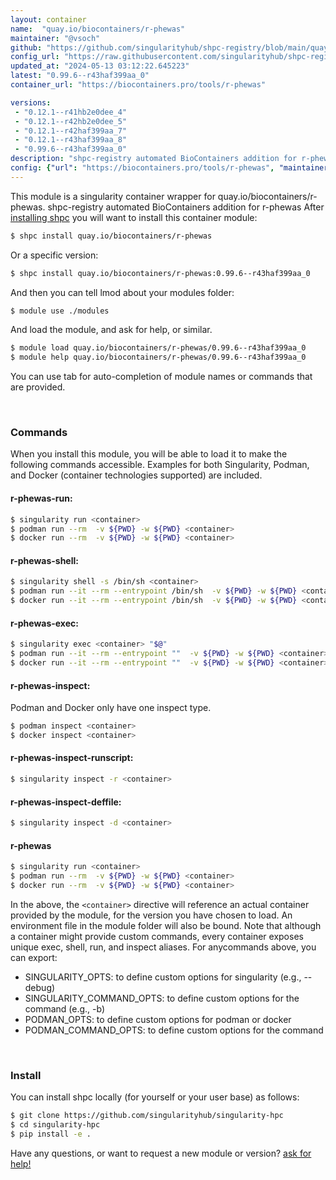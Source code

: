 ```yaml
---
layout: container
name:  "quay.io/biocontainers/r-phewas"
maintainer: "@vsoch"
github: "https://github.com/singularityhub/shpc-registry/blob/main/quay.io/biocontainers/r-phewas/container.yaml"
config_url: "https://raw.githubusercontent.com/singularityhub/shpc-registry/main/quay.io/biocontainers/r-phewas/container.yaml"
updated_at: "2024-05-13 03:12:22.645223"
latest: "0.99.6--r43haf399aa_0"
container_url: "https://biocontainers.pro/tools/r-phewas"

versions:
 - "0.12.1--r41hb2e0dee_4"
 - "0.12.1--r42hb2e0dee_5"
 - "0.12.1--r42haf399aa_7"
 - "0.12.1--r43haf399aa_8"
 - "0.99.6--r43haf399aa_0"
description: "shpc-registry automated BioContainers addition for r-phewas"
config: {"url": "https://biocontainers.pro/tools/r-phewas", "maintainer": "@vsoch", "description": "shpc-registry automated BioContainers addition for r-phewas", "latest": {"0.99.6--r43haf399aa_0": "sha256:73e63a8782b93967211eff9859a5f4fbd967b6537e3eb513d75ee01884485308"}, "tags": {"0.12.1--r41hb2e0dee_4": "sha256:c69fd88cfedca31216d3959e4e1977466424ffc77b82c9b5b793c921bcbe8540", "0.12.1--r42hb2e0dee_5": "sha256:35f67ae0f71b6f20c1fc80dec89d8d365635fb832f4c289c3b3cff6469c289ab", "0.12.1--r42haf399aa_7": "sha256:3b6a56802ed9fc47bc36f4029f5482624892337c64ffce178666aba8c807e28f", "0.12.1--r43haf399aa_8": "sha256:4ddac93765c0c6582973e078b6d83db4421d272935c3d5298d4a4b5d75179672", "0.99.6--r43haf399aa_0": "sha256:73e63a8782b93967211eff9859a5f4fbd967b6537e3eb513d75ee01884485308"}, "docker": "quay.io/biocontainers/r-phewas"}
---
```


This module is a singularity container wrapper for quay.io/biocontainers/r-phewas.
shpc-registry automated BioContainers addition for r-phewas
After [installing shpc](#install) you will want to install this container module:


```bash
$ shpc install quay.io/biocontainers/r-phewas
```

Or a specific version:

```bash
$ shpc install quay.io/biocontainers/r-phewas:0.99.6--r43haf399aa_0
```

And then you can tell lmod about your modules folder:

```bash
$ module use ./modules
```

And load the module, and ask for help, or similar.

```bash
$ module load quay.io/biocontainers/r-phewas/0.99.6--r43haf399aa_0
$ module help quay.io/biocontainers/r-phewas/0.99.6--r43haf399aa_0
```

You can use tab for auto-completion of module names or commands that are provided.

<br>

### Commands

When you install this module, you will be able to load it to make the following commands accessible.
Examples for both Singularity, Podman, and Docker (container technologies supported) are included.

#### r-phewas-run:

```bash
$ singularity run <container>
$ podman run --rm  -v ${PWD} -w ${PWD} <container>
$ docker run --rm  -v ${PWD} -w ${PWD} <container>
```

#### r-phewas-shell:

```bash
$ singularity shell -s /bin/sh <container>
$ podman run --it --rm --entrypoint /bin/sh  -v ${PWD} -w ${PWD} <container>
$ docker run --it --rm --entrypoint /bin/sh  -v ${PWD} -w ${PWD} <container>
```

#### r-phewas-exec:

```bash
$ singularity exec <container> "$@"
$ podman run --it --rm --entrypoint ""  -v ${PWD} -w ${PWD} <container> "$@"
$ docker run --it --rm --entrypoint ""  -v ${PWD} -w ${PWD} <container> "$@"
```

#### r-phewas-inspect:

Podman and Docker only have one inspect type.

```bash
$ podman inspect <container>
$ docker inspect <container>
```

#### r-phewas-inspect-runscript:

```bash
$ singularity inspect -r <container>
```

#### r-phewas-inspect-deffile:

```bash
$ singularity inspect -d <container>
```



#### r-phewas

```bash
$ singularity run <container>
$ podman run --rm  -v ${PWD} -w ${PWD} <container>
$ docker run --rm  -v ${PWD} -w ${PWD} <container>
```


In the above, the `<container>` directive will reference an actual container provided
by the module, for the version you have chosen to load. An environment file in the
module folder will also be bound. Note that although a container
might provide custom commands, every container exposes unique exec, shell, run, and
inspect aliases. For anycommands above, you can export:

 - SINGULARITY_OPTS: to define custom options for singularity (e.g., --debug)
 - SINGULARITY_COMMAND_OPTS: to define custom options for the command (e.g., -b)
 - PODMAN_OPTS: to define custom options for podman or docker
 - PODMAN_COMMAND_OPTS: to define custom options for the command

<br>

### Install

You can install shpc locally (for yourself or your user base) as follows:

```bash
$ git clone https://github.com/singularityhub/singularity-hpc
$ cd singularity-hpc
$ pip install -e .
```

Have any questions, or want to request a new module or version? [ask for help!](https://github.com/singularityhub/singularity-hpc/issues)